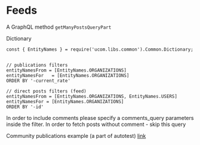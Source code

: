 # Feeds

A GraphQL method `getManyPostsQueryPart`

Dictionary
```
const { EntityNames } = require('ucom.libs.common').Common.Dictionary;


// publications filters
entityNamesFrom = [EntityNames.ORGANIZATIONS]
entityNamesFor   = [EntityNames.ORGANIZATIONS]
ORDER BY '-current_rate'

// direct posts filters (feed)
entityNamesFrom = [EntityNames.ORGANIZATIONS, EntityNames.USERS]
entityNamesFor = [EntityNames.ORGANIZATIONS]
ORDER BY '-id'
```

In order to include comments please specify a comments_query parameters inside the filter.
In order to fetch posts without comment - skip this query


Community publications example (a part of autotest)
[link](../../test/helpers/posts/posts-graphql-request.ts)
